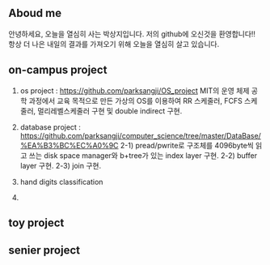 ## Aboud me
안녕하세요, 오늘을 열심히 사는 박상지입니다. 저의 github에 오신것을 환영합니다!!
항상 더 나은 내일의 결과를 가져오기 위해 오늘을 열심히 살고 있습니다.

## on-campus project

1) os project : https://github.com/parksangji/OS_project
MIT의 운영 체제 공학 과정에서 교육 목적으로 만든 가상의 OS를 이용하여 RR 스케줄러, FCFS 스케줄러, 멀리레벨스케줄러 구현 및 double indirect 구현.

2) database project : https://github.com/parksangji/computer_science/tree/master/DataBase/%EA%B3%BC%EC%A0%9C
  2-1) pread/pwrite로 구조체를 4096byte씩 읽고 쓰는 disk space manager와 b+tree가 있는 index layer 구현.
  2-2) buffer layer 구현.
  2-3) join 구현.

3) hand digits classification 

4) 
## toy project

## senier project
